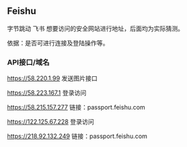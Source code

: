 ## Feishu

字节跳动 飞书 想要访问的安全网站进行地址，后面均为实际猜测。

依据：是否可进行连接及登陆操作等。

### API接口/域名

https://58.220.1.99 发送图片接口

https://58.223.167.1 登录访问

https://58.215.157.277 链接：passport.feishu.com

https://122.125.67.228 登录访问

https://218.92.132.249 链接：passport.feishu.com

